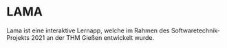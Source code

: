 # LAMA
Lama ist eine interaktive Lernapp, welche im Rahmen des Softwaretechnik-Projekts 2021 an der THM Gießen entwickelt wurde.
